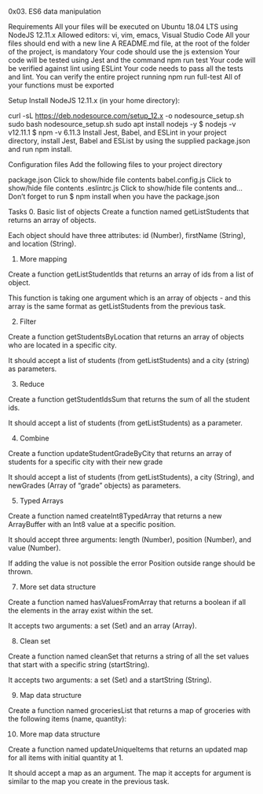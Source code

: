 0x03. ES6 data manipulation

Requirements
All your files will be executed on Ubuntu 18.04 LTS using NodeJS 12.11.x
Allowed editors: vi, vim, emacs, Visual Studio Code
All your files should end with a new line
A README.md file, at the root of the folder of the project, is mandatory
Your code should use the js extension
Your code will be tested using Jest and the command npm run test
Your code will be verified against lint using ESLint
Your code needs to pass all the tests and lint. You can verify the entire project running npm run full-test
All of your functions must be exported

Setup
Install NodeJS 12.11.x
(in your home directory):

curl -sL https://deb.nodesource.com/setup_12.x -o nodesource_setup.sh
sudo bash nodesource_setup.sh
sudo apt install nodejs -y
$ nodejs -v
v12.11.1
$ npm -v
6.11.3
Install Jest, Babel, and ESLint
in your project directory, install Jest, Babel and ESList by using the supplied package.json and run npm install.

Configuration files
Add the following files to your project directory

package.json
Click to show/hide file contents
babel.config.js
Click to show/hide file contents
.eslintrc.js
Click to show/hide file contents
and…
Don’t forget to run $ npm install when you have the package.json

Tasks
0. Basic list of objects
Create a function named getListStudents that returns an array of objects.

Each object should have three attributes: id (Number), firstName (String), and location (String).


 
1. More mapping

Create a function getListStudentIds that returns an array of ids from a list of object.

This function is taking one argument which is an array of objects - and this array is the same format as getListStudents from the previous task.


 
2. Filter

Create a function getStudentsByLocation that returns an array of objects who are located in a specific city.

It should accept a list of students (from getListStudents) and a city (string) as parameters.


3. Reduce

Create a function getStudentIdsSum that returns the sum of all the student ids.

It should accept a list of students (from getListStudents) as a parameter.


4. Combine

Create a function updateStudentGradeByCity that returns an array of students for a specific city with their new grade

It should accept a list of students (from getListStudents), a city (String), and newGrades (Array of “grade” objects) as parameters.


 
5. Typed Arrays

Create a function named createInt8TypedArray that returns a new ArrayBuffer with an Int8 value at a specific position.

It should accept three arguments: length (Number), position (Number), and value (Number).

If adding the value is not possible the error Position outside range should be thrown.


 
7. More set data structure

Create a function named hasValuesFromArray that returns a boolean if all the elements in the array exist within the set.

It accepts two arguments: a set (Set) and an array (Array).


8. Clean set

Create a function named cleanSet that returns a string of all the set values that start with a specific string (startString).

It accepts two arguments: a set (Set) and a startString (String).


 
9. Map data structure

Create a function named groceriesList that returns a map of groceries with the following items (name, quantity):


 
10. More map data structure

Create a function named updateUniqueItems that returns an updated map for all items with initial quantity at 1.

It should accept a map as an argument. The map it accepts for argument is similar to the map you create in the previous task.


